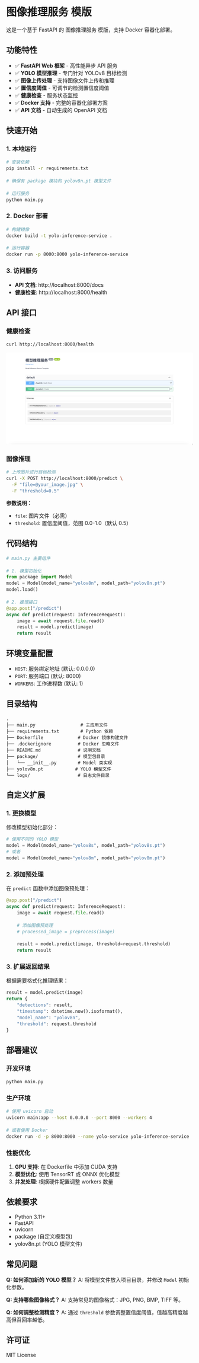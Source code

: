 # 图像推理服务 模版 

这是一个基于 FastAPI 的 图像推理服务 模版，支持 Docker 容器化部署。

## 功能特性

- ✅ **FastAPI Web 框架** - 高性能异步 API 服务
- ✅ **YOLO 模型推理** - 专门针对 YOLOv8 目标检测
- ✅ **图像上传处理** - 支持图像文件上传和推理
- ✅ **置信度阈值** - 可调节的检测置信度阈值
- ✅ **健康检查** - 服务状态监控
- ✅ **Docker 支持** - 完整的容器化部署方案
- ✅ **API 文档** - 自动生成的 OpenAPI 文档

## 快速开始

### 1. 本地运行

```bash
# 安装依赖
pip install -r requirements.txt

# 确保有 package 模块和 yolov8n.pt 模型文件

# 运行服务
python main.py
```

### 2. Docker 部署

```bash
# 构建镜像
docker build -t yolo-inference-service .

# 运行容器
docker run -p 8000:8000 yolo-inference-service
```

### 3. 访问服务

- **API 文档**: http://localhost:8000/docs
- **健康检查**: http://localhost:8000/health

## API 接口

### 健康检查

```bash
curl http://localhost:8000/health
```
![](docs/api.png)

### 图像推理

```bash
# 上传图片进行目标检测
curl -X POST http://localhost:8000/predict \
  -F "file=@your_image.jpg" \
  -F "threshold=0.5"
```

**参数说明：**
- `file`: 图片文件（必需）
- `threshold`: 置信度阈值，范围 0.0-1.0（默认 0.5）

## 代码结构

```python
# main.py 主要组件

# 1. 模型初始化
from package import Model
model = Model(model_name="yolov8n", model_path="yolov8n.pt")
model.load()

# 2. 推理接口
@app.post("/predict")
async def predict(request: InferenceRequest):
    image = await request.file.read()
    result = model.predict(image)
    return result
```

## 环境变量配置

- `HOST`: 服务绑定地址 (默认: 0.0.0.0)
- `PORT`: 服务端口 (默认: 8000)
- `WORKERS`: 工作进程数 (默认: 1)

## 目录结构

```
.
├── main.py                 # 主应用文件
├── requirements.txt        # Python 依赖
├── Dockerfile             # Docker 镜像构建文件
├── .dockerignore          # Docker 忽略文件
├── README.md              # 说明文档
├── package/               # 模型包目录
│   └── __init__.py        # Model 类实现
├── yolov8n.pt            # YOLO 模型文件
└── logs/                  # 日志文件目录
```

## 自定义扩展

### 1. 更换模型

修改模型初始化部分：

```python
# 使用不同的 YOLO 模型
model = Model(model_name="yolov8s", model_path="yolov8s.pt")
# 或者
model = Model(model_name="yolov8m", model_path="yolov8m.pt")
```

### 2. 添加预处理

在 `predict` 函数中添加图像预处理：

```python
@app.post("/predict")
async def predict(request: InferenceRequest):
    image = await request.file.read()
    
    # 添加图像预处理
    # processed_image = preprocess(image)
    
    result = model.predict(image, threshold=request.threshold)
    return result
```

### 3. 扩展返回结果

根据需要格式化推理结果：

```python
result = model.predict(image)
return {
    "detections": result,
    "timestamp": datetime.now().isoformat(),
    "model_name": "yolov8n",
    "threshold": request.threshold
}
```

## 部署建议

### 开发环境

```bash
python main.py
```

### 生产环境

```bash
# 使用 uvicorn 启动
uvicorn main:app --host 0.0.0.0 --port 8000 --workers 4

# 或者使用 Docker
docker run -d -p 8000:8000 --name yolo-service yolo-inference-service
```

### 性能优化

1. **GPU 支持**: 在 Dockerfile 中添加 CUDA 支持
2. **模型优化**: 使用 TensorRT 或 ONNX 优化模型
3. **并发处理**: 根据硬件配置调整 workers 数量

## 依赖要求

- Python 3.11+
- FastAPI
- uvicorn
- package (自定义模型包)
- yolov8n.pt (YOLO 模型文件)

## 常见问题

**Q: 如何添加新的 YOLO 模型？**
A: 将模型文件放入项目目录，并修改 `Model` 初始化参数。

**Q: 支持哪些图像格式？**
A: 支持常见的图像格式：JPG, PNG, BMP, TIFF 等。

**Q: 如何调整检测精度？**
A: 通过 `threshold` 参数调整置信度阈值，值越高精度越高但召回率越低。

## 许可证

MIT License 